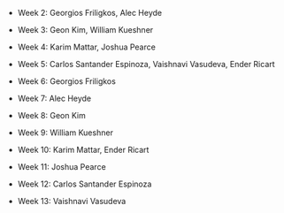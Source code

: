 - Week 2: Georgios Friligkos, Alec Heyde

- Week 3: Geon Kim, William Kueshner

- Week 4: Karim Mattar, Joshua Pearce

- Week 5: Carlos Santander Espinoza, Vaishnavi Vasudeva, Ender Ricart

- Week 6: Georgios Friligkos

- Week 7: Alec Heyde

- Week 8: Geon Kim

- Week 9: William Kueshner

- Week 10: Karim Mattar, Ender Ricart

- Week 11: Joshua Pearce

- Week 12: Carlos Santander Espinoza

- Week 13: Vaishnavi Vasudeva
